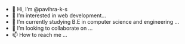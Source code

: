 - 👋 Hi, I’m @pavihra-k-s
- 👀 I’m interested in web development...
- 🌱 I’m currently studying B.E in computer science and engineering ...
- 💞️ I’m looking to collaborate on ...
- 📫 How to reach me ...

<!---
pavihra-k-s/pavihra-k-s is a ✨ special ✨ repository because its `README.md` (this file) appears on your GitHub profile.
You can click the Preview link to take a look at your changes.
--->
